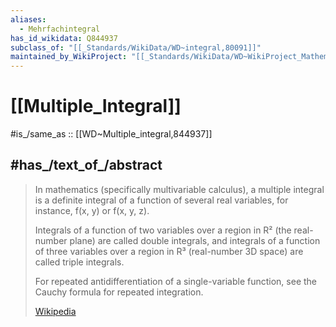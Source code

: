 ```yaml
---
aliases:
  - Mehrfachintegral
has_id_wikidata: Q844937
subclass_of: "[[_Standards/WikiData/WD~integral,80091]]"
maintained_by_WikiProject: "[[_Standards/WikiData/WD~WikiProject_Mathematics,8487137]]"
---
```


# [[Multiple_Integral]] 

#is_/same_as :: [[WD~Multiple_integral,844937]] 

## #has_/text_of_/abstract 

> In mathematics (specifically multivariable calculus), 
> a multiple integral is a definite integral of a function of several real variables, 
> for instance, f(x, y) or f(x, y, z).
>
> Integrals of a function of two variables over a region in R² (the real-number plane) 
> are called double integrals, and integrals of a function of three variables over a region in 
> R³ (real-number 3D space) are called triple integrals. 
> 
> For repeated antidifferentiation of a single-variable function, 
> see the Cauchy formula for repeated integration.
>
> [Wikipedia](https://en.wikipedia.org/wiki/Multiple%20integral) 


